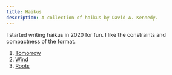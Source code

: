 ```yaml
---
title: Haikus
description: A collection of haikus by David A. Kennedy.
---
```


I started writing haikus in 2020 for fun. I like the constraints and compactness of the format.

1. [Tomorrow](/haikus/1/)
2. [Wind](/haikus/2/)
3. [Roots](/haikus/3/)
